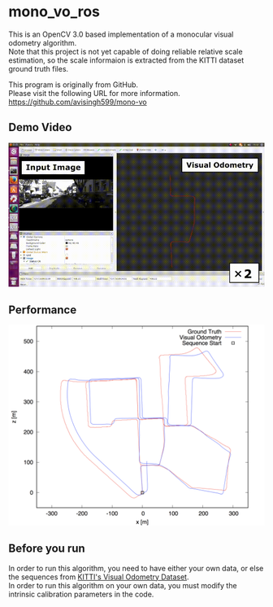 # mono_vo_ros
This is an OpenCV 3.0 based implementation of a monocular visual odometry algorithm.  
Note that this project is not yet capable of doing reliable relative scale estimation, 
so the scale informaion is extracted from the KITTI dataset ground truth files.  
  
This program is originally from GitHub.  
Please visit the following URL for more information.  
https://github.com/avisingh599/mono-vo

## Demo Video
![Demo_Video](https://github.com/inouchi/mono_vo_ros/blob/media/mono_vo_ros_demo.gif)

## Performance
![Performance](https://github.com/inouchi/mono_vo_ros/blob/media/mono_vo_ros_performance.png)

## Before you run
In order to run this algorithm, you need to have either your own data, 
or else the sequences from [KITTI's Visual Odometry Dataset](http://www.cvlibs.net/datasets/kitti/eval_odometry.php).  
In order to run this algorithm on your own data, you must modify the intrinsic calibration parameters in the code.
